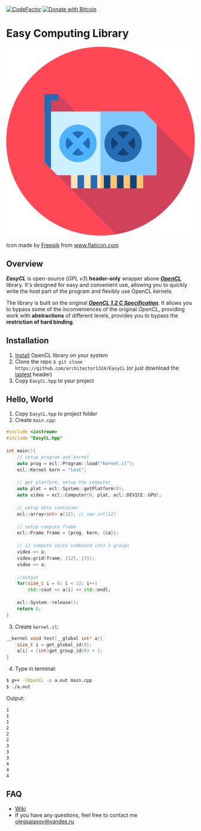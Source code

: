 [![CodeFactor](https://www.codefactor.io/repository/github/architector1324/easycl/badge)](https://www.codefactor.io/repository/github/architector1324/easycl)
[![Donate with Bitcoin](https://en.cryptobadges.io/badge/micro/1SrJvWx4MD1D7SPV236swT5jYJhug86tX)](https://en.cryptobadges.io/donate/1SrJvWx4MD1D7SPV236swT5jYJhug86tX)

# Easy Computing Library
![](icon.png)

Icon made by [Freepik](https://www.flaticon.com/authors/freepik) from www.flaticon.com

## Overview
***EasyCL*** is open-source (*GPL v3*) **header-only** wrapper above [***OpenCL***](https://www.khronos.org/opencl/) library. It's designed for easy and convenient use, allowing you to quickly write the host part of the program and flexibly use OpenCL kernels.

 The library is built on the original [***OpenCL 1.2 C Specification***](https://www.khronos.org/registry/OpenCL/specs/opencl-1.2.pdf). It allows you to bypass some of the inconveniences of the original *OpenCL*, providing work with **abstractions** of different levels, provides you to bypass the **restriction of hard binding**.

## Installation
 1) [Install](https://github.com/architector1324/EasyCL/wiki/How-to-install-OpenCL%3F) OpenCL library on your system
 2) Clone the repo `$ git clone https://github.com/architector1324/EasyCL` (or just download the [lastest](https://github.com/architector1324/EasyCL/releases) header)
 3) Copy `EasyCL.hpp` to your project

## Hello, World
 1) Copy `EasyCL.hpp` to project folder
 2) Create `main.cpp`:

```c++
#include <iostream>
#include "EasyCL.hpp"

int main(){
    // setup program and kernel
    auto prog = ecl::Program::load("kernel.cl");
    ecl::Kernel kern = "test";

    // get platform, setup the computer
    auto plat = ecl::System::getPlatform(0);
    auto video = ecl::Computer(0, plat, ecl::DEVICE::GPU);

    // setup data container
    ecl::array<int> a(12); // new int[12]

    // setup compute frame
    ecl::Frame frame = {prog, kern, {&a}};

    // 12 compute units combined into 3 groups
    video << a;
    video.grid(frame, {12}, {3});
    video >> a;

    //output
    for(size_t i = 0; i < 12; i++)
        std::cout << a[i] << std::endl;

    ecl::System::release();
    return 0;
}
```
 3) Create `kernel.cl`:
```c
__kernel void test(__global int* a){
    size_t i = get_global_id(0);
    a[i] = (int)get_group_id(0) + 1;
}
```

 4) Type in terminal:
```bash
$ g++ -lOpenCL -o a.out main.cpp
$ ./a.out
```

Output:
```
1
1
1
2
2
2
3
3
3
4
4
4
```

## FAQ
- [Wiki](https://github.com/architector1324/EasyCL/wiki)
- If you have any questions, feel free to contact me olegsajaxov@yandex.ru
